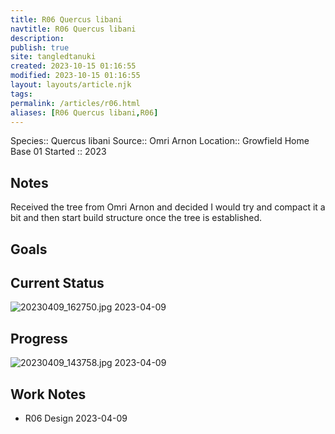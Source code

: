 ```yaml
---
title: R06 Quercus libani
navtitle: R06 Quercus libani
description: 
publish: true
site: tangledtanuki
created: 2023-10-15 01:16:55
modified: 2023-10-15 01:16:55
layout: layouts/article.njk
tags:
permalink: /articles/r06.html
aliases: [R06 Quercus libani,R06]
---
```


Species:: Quercus libani
Source:: Omri Arnon
Location:: Growfield Home Base 01
Started :: 2023
## Notes

Received the tree from Omri Arnon and decided I would try and compact it a bit and then start build structure once the tree is established.

## Goals
## Current Status

![20230409_162750.jpg](/img/20230409_162750.jpg)
2023-04-09
## Progress

![20230409_143758.jpg](/img/20230409_143758.jpg)
2023-04-09

## Work Notes

- R06 Design 2023-04-09

